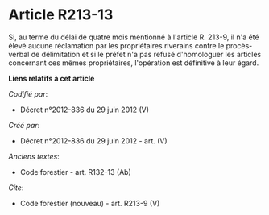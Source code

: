 # Article R213-13

Si, au terme du délai de quatre mois mentionné à l'article R. 213-9, il n'a été élevé aucune réclamation par les
propriétaires riverains contre le procès-verbal de délimitation et si le préfet n'a pas refusé d'homologuer les articles
concernant ces mêmes propriétaires, l'opération est définitive à leur égard.

**Liens relatifs à cet article**

_Codifié par_:

  - Décret n°2012-836 du 29 juin 2012 (V)

_Créé par_:

  - Décret n°2012-836 du 29 juin 2012 - art. (V)

_Anciens textes_:

  - Code forestier - art. R132-13 (Ab)

_Cite_:

  - Code forestier (nouveau) - art. R213-9 (V)
